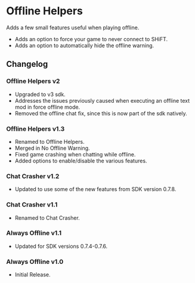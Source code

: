 # Offline Helpers
Adds a few small features useful when playing offline.    
- Adds an option to force your game to never connect to SHiFT.    
- Adds an option to automatically hide the offline warning.    

## Changelog

### Offline Helpers v2
- Upgraded to v3 sdk.
- Addresses the issues previously caused when executing an offline text mod in force offline mode.
- Removed the offline chat fix, since this is now part of the sdk natively.

### Offline Helpers v1.3
- Renamed to Offline Helpers.
- Merged in No Offline Warning.
- Fixed game crashing when chatting while offline.
- Added options to enable/disable the various features.

### Chat Crasher v1.2
- Updated to use some of the new features from SDK version 0.7.8.

### Chat Crasher v1.1
- Renamed to Chat Crasher.

### Always Offline v1.1
- Updated for SDK versions 0.7.4-0.7.6.

### Always Offline v1.0
- Initial Release.

